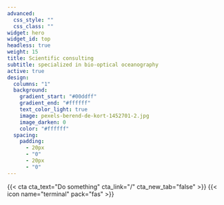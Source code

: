 ```yaml
---
advanced:
  css_style: ""
  css_class: ""
widget: hero
widget_id: top
headless: true
weight: 15
title: Scientific consulting
subtitle: specialized in bio-optical oceanography
active: true
design:
  columns: "1"
  background:
    gradient_start: "#00ddff"
    gradient_end: "#ffffff"
    text_color_light: true
    image: pexels-berend-de-kort-1452701-2.jpg
    image_darken: 0
    color: "#ffffff"
  spacing:
    padding:
      - 20px
      - "0"
      - 20px
      - "0"
---
```



{{< cta cta_text="Do something" cta_link="/" cta_new_tab="false" >}}
{{< icon name="terminal" pack="fas" >}}